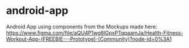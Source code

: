 # android-app

Android App using components from the Mockups made here: https://www.figma.com/file/aQU4P1wg8lGpxPTqpaamJa/Health-Fitness-Workout-App-(FREEBIE---Prototype)-(Community)?node-id=0%3A1